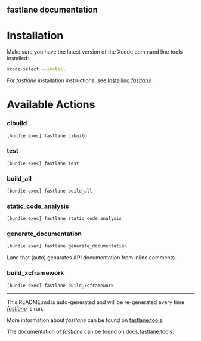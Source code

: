 fastlane documentation
----

# Installation

Make sure you have the latest version of the Xcode command line tools installed:

```sh
xcode-select --install
```

For _fastlane_ installation instructions, see [Installing _fastlane_](https://docs.fastlane.tools/#installing-fastlane)

# Available Actions

### cibuild

```sh
[bundle exec] fastlane cibuild
```



### test

```sh
[bundle exec] fastlane test
```



### build_all

```sh
[bundle exec] fastlane build_all
```



### static_code_analysis

```sh
[bundle exec] fastlane static_code_analysis
```



### generate_documentation

```sh
[bundle exec] fastlane generate_documentation
```

Lane that (auto) genarates API documentation from inline comments.

### build_xcframework

```sh
[bundle exec] fastlane build_xcframework
```



----

This README.md is auto-generated and will be re-generated every time [_fastlane_](https://fastlane.tools) is run.

More information about _fastlane_ can be found on [fastlane.tools](https://fastlane.tools).

The documentation of _fastlane_ can be found on [docs.fastlane.tools](https://docs.fastlane.tools).
